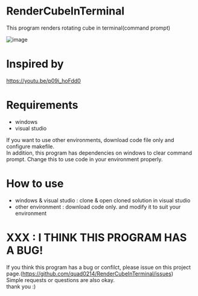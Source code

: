 # RenderCubeInTerminal
This program renders rotating cube in terminal(command prompt)

![image](https://user-images.githubusercontent.com/34961209/214741189-964b30ac-ac83-4178-b2c0-2d7b42014f22.png)

# Inspired by
https://youtu.be/p09i_hoFdd0

# Requirements
- windows
- visual studio

If you want to use other environments, download code file only and configure makefile.  
In addition, this program has dependencies on windows to clear command prompt. Change this to use code in your environment properly.

# How to use
- windows & visual studio : clone & open cloned solution in visual studio
- other environment : download code only. and modify it to suit your environment

# XXX : I THINK THIS PROGRAM HAS A BUG!
If you think this program has a bug or confilct, please issue on this project page.(https://github.com/quad0214/RenderCubeInTerminal/issues)  
Simple requests or questions are also okay.  
thank you :)
